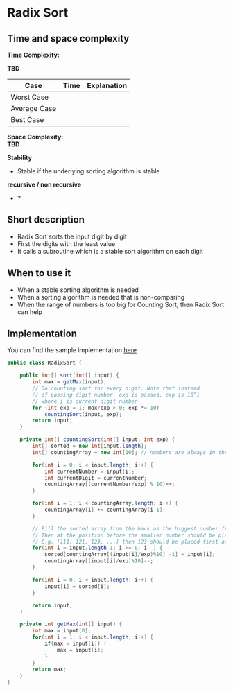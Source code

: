 # Radix Sort

## Time and space complexity

**Time Complexity:**   

**TBD**

| Case          | Time            | Explanation |
| ------------- | --------------- | -------     |
| Worst Case    |                 |             |
| Average Case  |                 |             |
| Best Case     |                 |             |

**Space Complexity:**  
**TBD**

**Stability**  
* Stable if the underlying sorting algorithm is stable

**recursive / non recursive**  
* ? 

## Short description
* Radix Sort sorts the input digit by digit
* First the digits with the least value
* It calls a subroutine which is a stable sort algorithm on each digit

## When to use it
* When a stable sorting algorithm is needed
* When a sorting algorithm is needed that is non-comparing
* When the range of numbers is too big for Counting Sort, then Radix Sort can help

## Implementation
You can find the sample implementation [here](../../../src/main/java/com/holidaydrills/algorithms/sort/RadixSort.java)
```Java
public class RadixSort {

    public int[] sort(int[] input) {
        int max = getMax(input);
        // Do counting sort for every digit. Note that instead
        // of passing digit number, exp is passed. exp is 10^i
        // where i is current digit number
        for (int exp = 1; max/exp > 0; exp *= 10)
            countingSort(input, exp);
        return input;
    }

    private int[] countingSort(int[] input, int exp) {
        int[] sorted = new int[input.length];
        int[] countingArray = new int[10]; // numbers are always in the range 0-9

        for(int i = 0; i < input.length; i++) {
            int currentNumber = input[i];
            int currentDigit = currentNumber;
            countingArray[(currentNumber/exp) % 10]++;
        }

        for(int i = 1; i < countingArray.length; i++) {
            countingArray[i] += countingArray[i-1];
        }

        // Fill the sorted array from the back as the biggest number from the input array should be placed first.
        // Then at the position before the smaller number should be placed
        // E.g. [111, 121, 123, ...] then 123 should be placed first as it is bigger than 121
        for(int i = input.length-1; i >= 0; i--) {
            sorted[countingArray[(input[i]/exp)%10] -1] = input[i];
            countingArray[(input[i]/exp)%10]--;
        }

        for(int i = 0; i < input.length; i++) {
            input[i] = sorted[i];
        }

        return input;
    }

    private int getMax(int[] input) {
        int max = input[0];
        for(int i = 1; i < input.length; i++) {
            if(max < input[i]) {
                max = input[i];
            }
        }
        return max;
    }
}
```
